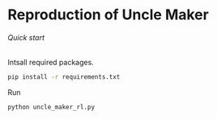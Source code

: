 # Reproduction of Uncle Maker

###### Quick start

Intsall required packages.
```bash
pip install -r requirements.txt
```

Run 
```bash
python uncle_maker_rl.py
```